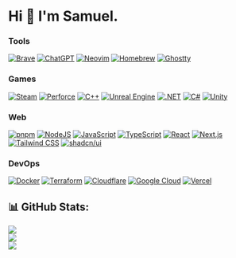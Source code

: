 # Hi 👋 I'm Samuel.

### Tools
[![Brave](https://img.shields.io/badge/Brave-FB542B?logo=Brave&logoColor=white)](#)
[![ChatGPT](https://img.shields.io/badge/ChatGPT-74aa9c?logo=openai&logoColor=white)](#)
[![Neovim](https://img.shields.io/badge/Neovim-57A143?logo=neovim&logoColor=fff)](#)
[![Homebrew](https://img.shields.io/badge/Homebrew-FBB040?logo=homebrew&logoColor=fff)](#)
[![Ghostty](https://custom-icon-badges.demolab.com/badge/Ghostty-0000ff?logo=ghostty_term)](#)

### Games
[![Steam](https://img.shields.io/badge/Steam-%23000000.svg?logo=steam&logoColor=white)](#)
[![Perforce](https://img.shields.io/badge/Perforce-404040?logo=perforce&logoColor=fff)](#)
[![C++](https://img.shields.io/badge/C++-%2300599C.svg?logo=c%2B%2B&logoColor=white)](#)
[![Unreal Engine](https://img.shields.io/badge/Unreal%20Engine-%23313131.svg?logo=unrealengine&logoColor=white)](#)
[![.NET](https://img.shields.io/badge/.NET-512BD4?logo=dotnet&logoColor=fff)](#)
[![C#](https://custom-icon-badges.demolab.com/badge/C%23-%23239120.svg?logo=cshrp&logoColor=white)](#)
[![Unity](https://img.shields.io/badge/Unity-%23000000.svg?logo=unity&logoColor=white)](#)

### Web
[![pnpm](https://img.shields.io/badge/pnpm-F69220?logo=pnpm&logoColor=fff)](#)
[![NodeJS](https://img.shields.io/badge/Node.js-6DA55F?logo=node.js&logoColor=white)](#)
[![JavaScript](https://img.shields.io/badge/JavaScript-F7DF1E?logo=javascript&logoColor=000)](#)
[![TypeScript](https://img.shields.io/badge/TypeScript-3178C6?logo=typescript&logoColor=fff)](#)
[![React](https://img.shields.io/badge/React-%2320232a.svg?logo=react&logoColor=%2361DAFB)](#)
[![Next.js](https://img.shields.io/badge/Next.js-black?logo=next.js&logoColor=white)](#)
[![Tailwind CSS](https://img.shields.io/badge/Tailwind%20CSS-%2338B2AC.svg?logo=tailwind-css&logoColor=white)](#)
[![shadcn/ui](https://img.shields.io/badge/shadcn%2Fui-000?logo=shadcnui&logoColor=fff)](#)

### DevOps
[![Docker](https://img.shields.io/badge/Docker-2496ED?logo=docker&logoColor=fff)](#)
[![Terraform](https://img.shields.io/badge/Terraform-844FBA?logo=terraform&logoColor=fff)](#)
[![Cloudflare](https://img.shields.io/badge/Cloudflare-F38020?logo=Cloudflare&logoColor=white)](#)
[![Google Cloud](https://img.shields.io/badge/Google%20Cloud-%234285F4.svg?logo=google-cloud&logoColor=white)](#)
[![Vercel](https://img.shields.io/badge/Vercel-%23000000.svg?logo=vercel&logoColor=white)](#)

## 📊 GitHub Stats:
![](https://github-readme-stats.vercel.app/api?username=theexeq&theme=catppuccin_mocha&hide_border=false&include_all_commits=false&count_private=false)<br/>
![](https://github-readme-streak-stats.herokuapp.com/?user=theexeq&theme=catppuccin_mocha&hide_border=false)<br/>
![](https://github-readme-stats.vercel.app/api/top-langs/?username=theexeq&theme=catppuccin_mocha&hide_border=false&include_all_commits=false&count_private=false&layout=compact)
